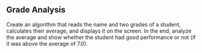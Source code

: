 ## Grade Analysis

Create an algorithm that reads the name and two grades of a student, calculates their
average, and displays it on the screen. In the end, analyze the average and show whether the student had
good performance or not (if it was above the average of 7.0).
